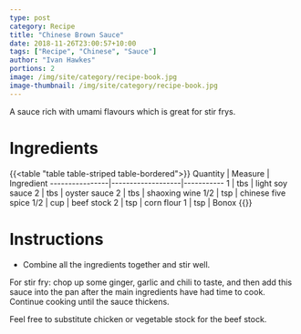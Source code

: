 ```yaml
---
type: post
category: Recipe
title: "Chinese Brown Sauce"
date: 2018-11-26T23:00:57+10:00
tags: ["Recipe", "Chinese", "Sauce"]
author: "Ivan Hawkes"
portions: 2
image: /img/site/category/recipe-book.jpg
image-thumbnail: /img/site/category/recipe-book.jpg
---
```


A sauce rich with umami flavours which is great for stir frys.
<!--more-->

# Ingredients

{{<table "table table-striped table-bordered">}}
Quantity		| Measure 			| Ingredient
----------------|-------------------|-----------
1				| tbs				| light soy sauce
2				| tbs				| oyster sauce
2				| tbs				| shaoxing wine
1/2				| tsp				| chinese five spice
1/2				| cup 				| beef stock
2				| tsp 				| corn flour
1 				| tsp 				| Bonox
{{</table>}}

# Instructions

* Combine all the ingredients together and stir well.

For stir fry: chop up some ginger, garlic and chili to taste, and then add this sauce into the pan after the main ingredients have had time to cook. Continue cooking until the sauce thickens.

Feel free to substitute chicken or vegetable stock for the beef stock.